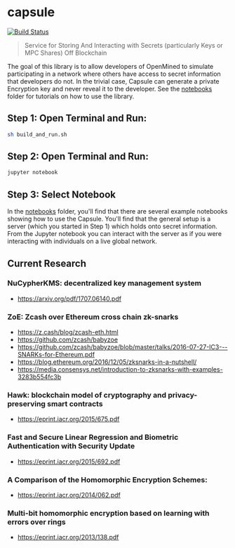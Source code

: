 # capsule
[![Build Status](https://travis-ci.org/OpenMined/Capsule.svg?branch=master)](https://travis-ci.org/OpenMined/Capsule)

> Service for Storing And Interacting with Secrets (particularly Keys or MPC Shares) Off Blockchain

The goal of this library is to allow developers of OpenMined to simulate participating in a network where others have access to secret information that developers do not. In the trivial case, Capsule can generate a private Encryption key and never reveal it to the developer. See the [notebooks](./notebooks) folder for tutorials on how to use the library.

## Step 1: Open Terminal and Run:

```sh
sh build_and_run.sh
```

## Step 2: Open Terminal and Run:

```sh
jupyter notebook
```

## Step 3: Select Notebook

In the [notebooks](./notebooks) folder, you'll find that there are several example notebooks showing how to use the Capsule. You'll find that the general setup is a server (which you started in Step 1) which holds onto secret information. From the Jupyter notebook you can interact with the server as if you were interacting with individuals on a live global network.

## Current Research

### NuCypherKMS: decentralized key management system
- https://arxiv.org/pdf/1707.06140.pdf

### ZoE: Zcash over Ethereum cross chain zk-snarks
- https://z.cash/blog/zcash-eth.html
- https://github.com/zcash/babyzoe
- https://github.com/zcash/babyzoe/blob/master/talks/2016-07-27-IC3---SNARKs-for-Ethereum.pdf
- https://blog.ethereum.org/2016/12/05/zksnarks-in-a-nutshell/
- https://media.consensys.net/introduction-to-zksnarks-with-examples-3283b554fc3b

### Hawk: blockchain model of cryptography and privacy-preserving smart contracts
- https://eprint.iacr.org/2015/675.pdf

### Fast and Secure Linear Regression and Biometric Authentication with Security Update
- https://eprint.iacr.org/2015/692.pdf

### A Comparison of the Homomorphic Encryption Schemes:
- https://eprint.iacr.org/2014/062.pdf

### Multi-bit homomorphic encryption based on learning with errors over rings
- https://eprint.iacr.org/2013/138.pdf
